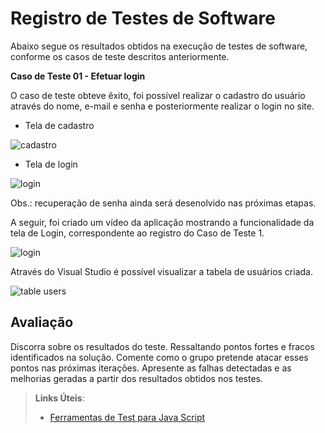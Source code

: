 # Registro de Testes de Software

Abaixo segue os resultados obtidos na execução de testes de software, conforme os casos de teste descritos anteriormente. 

**Caso de Teste 01 - Efetuar login**

O caso de teste obteve êxito, foi possível realizar o cadastro do usuário através do nome, e-mail e senha e posteriormente realizar o login no site.

- Tela de cadastro

![cadastro](https://user-images.githubusercontent.com/90807404/198836720-c1c32a1a-7930-4523-b696-eacd364c5605.png)


- Tela de login

![login](https://user-images.githubusercontent.com/90807404/198836881-551789ff-091b-45af-a387-cf7554129b4c.png)



Obs.: recuperação de senha ainda será desenolvido nas próximas etapas. 

A seguir, foi criado um vídeo da aplicação mostrando a funcionalidade da tela de Login, correspondente ao registro do Caso de Teste 1. 

![login](https://user-images.githubusercontent.com/90807404/200700487-8c7ae67b-50e0-4c0c-854e-ab5d6568c1b4.gif)

Através do Visual Studio é possível visualizar a tabela de usuários criada. 

![table users](https://user-images.githubusercontent.com/90807404/200700882-ebe546e8-ceab-40d8-8d7c-f252e53e9f12.jpg)


## Avaliação

Discorra sobre os resultados do teste. Ressaltando pontos fortes e fracos identificados na solução. Comente como o grupo pretende atacar esses pontos nas próximas iterações. Apresente as falhas detectadas e as melhorias geradas a partir dos resultados obtidos nos testes.

> **Links Úteis**:
> - [Ferramentas de Test para Java Script](https://geekflare.com/javascript-unit-testing/)
